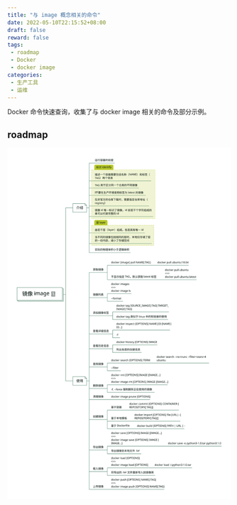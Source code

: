 ```yaml
---
title: "与 image 概念相关的命令"
date: 2022-05-10T22:15:52+08:00
draft: false
reward: false
tags:
 - roadmap
 - Docker
 - docker image
categories:
 - 生产工具
 - 运维
---
```


Docker 命令快速查询，收集了与 docker image 相关的命令及部分示例。

<!--more-->

## roadmap

![](docker-image.svg)